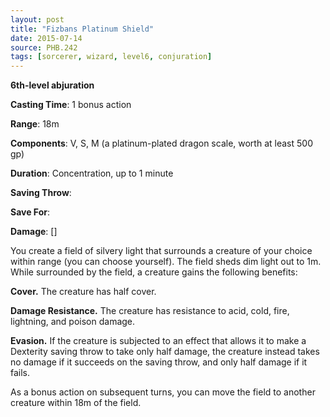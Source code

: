 ```yaml
---
layout: post
title: "Fizbans Platinum Shield"
date: 2015-07-14
source: PHB.242
tags: [sorcerer, wizard, level6, conjuration]
---
```


**6th-level abjuration**

**Casting Time**: 1 bonus action

**Range**: 18m

**Components**: V, S, M (a platinum-plated dragon scale, worth at least 500 gp)

**Duration**: Concentration, up to 1 minute

**Saving Throw**:

**Save For**:

**Damage**: []

You create a field of silvery light that surrounds a creature of your choice within range (you can choose yourself). The field sheds dim light out to 1m. While surrounded by the field, a creature gains the following benefits:

**Cover.** The creature has half cover.

**Damage Resistance.** The creature has resistance to acid, cold, fire, lightning, and poison damage.

**Evasion.** If the creature is subjected to an effect that allows it to make a Dexterity saving throw to take only half damage, the creature instead takes no damage if it succeeds on the saving throw, and only half damage if it fails.

As a bonus action on subsequent turns, you can move the field to another creature within 18m of the field.